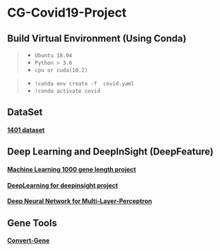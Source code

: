 # CG-Covid19-Project
## Build Virtual Environment (Using Conda)
>* `Ubuntu 18.04`
>* `Python > 3.6`
>* `cpu or cuda(10.2)`

>* `!conda env create -f  covid.yaml`
>* `!conda activate covid`

## DataSet
#### <a href='https://MyQNAP.quickconnect.to/d/s/p0i7nqDHw2vNssB4QI8cRnaDSgUVvpNW/H6lok3r4Cz3gbSqMFC8yKoke1y5TrpXz-bbxgKbZQlQk'> 1401 dataset</a>


## Deep Learning and DeepInSight (DeepFeature)
#### <a href='https://github.com/IlikeBB/CG-Covid19-Project/tree/main/ml(1000)_gene_experiment'> Machine Learning 1000 gene length project</a>
#### <a href='https://github.com/IlikeBB/CG-Covid19-Project/tree/main/deeplearning_gene_eperiment'>DeepLearning for deepinsight project</a>
#### <a href='https://github.com/IlikeBB/CG-Covid19-Project/tree/main/mlp_gene_experiment'>Deep Neural Network for Multi-Layer-Perceptron</a>

## Gene Tools
#### <a href='https://github.com/IlikeBB/Convert-Gene'> Convert-Gene</a>
